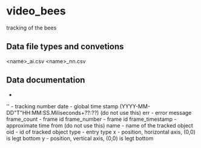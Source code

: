 # video_bees
tracking of the bees 


## Data file types and convetions
\<name\>\_ai.csv
\<name\>\_nn.csv

## Data documentation
 -
''                  - tracking number
date 				- global time stamp (YYYY-MM-DD"T"HH:MM:SS.Miliseconds+??:??) (do not use this)
err 				- error message
frame_count 		- frame id
frame_number 		- frame id 
frame_timestamp 	- approximate time from (do not use this)
name 				- name of the tracked object
oid 				- id of tracked object
type 				- entry type
x 					- position, horizontal axis, (0,0) is legt bottom
y 					- position, vertical axis, (0,0) is legt bottom
